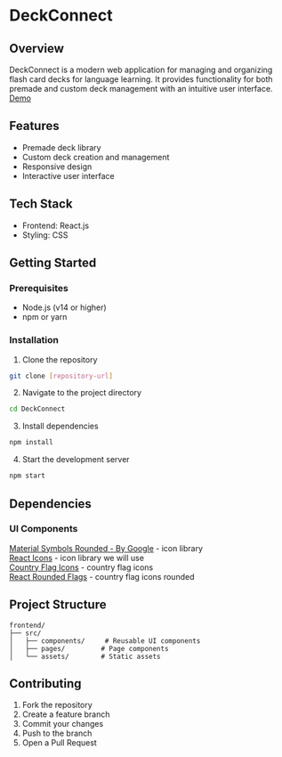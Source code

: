 # DeckConnect

## Overview
DeckConnect is a modern web application for managing and organizing flash card decks for language learning. It provides functionality for both premade and custom deck management with an intuitive user interface.
[Demo](https://deckconnect.netlify.app/)


## Features
- Premade deck library
- Custom deck creation and management
- Responsive design
- Interactive user interface

## Tech Stack
- Frontend: React.js
- Styling: CSS

## Getting Started

### Prerequisites
- Node.js (v14 or higher)
- npm or yarn

### Installation
1. Clone the repository
```bash
git clone [repository-url]
```

2. Navigate to the project directory
```bash
cd DeckConnect
```

3. Install dependencies
```bash
npm install
```

4. Start the development server
```bash
npm start
```

## Dependencies

### UI Components
[Material Symbols Rounded - By Google](https://fonts.google.com/icons) - icon library   
[React Icons](https://www.npmjs.com/package/react-icons) - icon library we will use   
[Country Flag Icons](https://www.npmjs.com/package/country-flag-icons) - country flag icons  
[React Rounded Flags](https://www.npmjs.com/package/react-circle-flags) - country flag icons rounded  

## Project Structure
```
frontend/
├── src/
│   ├── components/     # Reusable UI components
│   ├── pages/         # Page components
│   └── assets/        # Static assets
```

## Contributing
1. Fork the repository
2. Create a feature branch
3. Commit your changes
4. Push to the branch
5. Open a Pull Request

